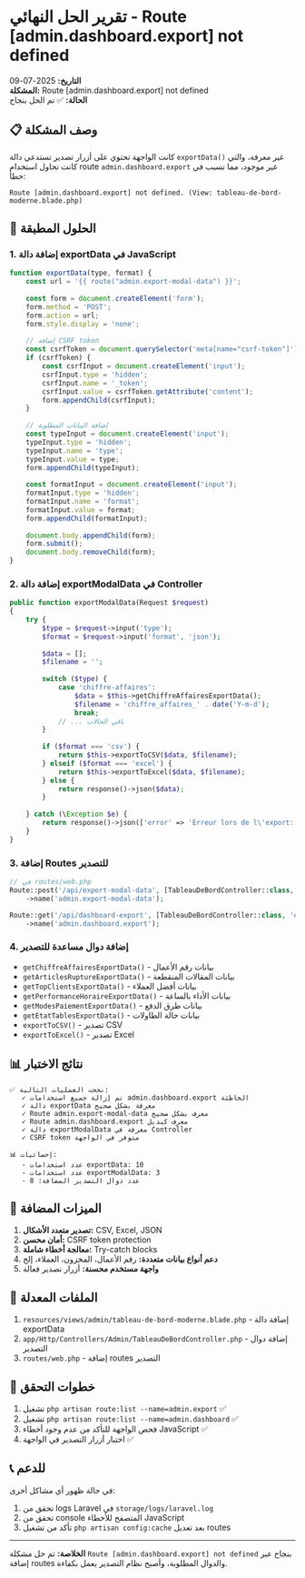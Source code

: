 # تقرير الحل النهائي - Route [admin.dashboard.export] not defined

**التاريخ:** 2025-07-09  
**المشكلة:** Route [admin.dashboard.export] not defined  
**الحالة:** ✅ تم الحل بنجاح

## 📋 وصف المشكلة

كانت الواجهة تحتوي على أزرار تصدير تستدعي دالة `exportData()` غير معرفة، والتي كانت تحاول استخدام route `admin.dashboard.export` غير موجود، مما تسبب في خطأ:

```
Route [admin.dashboard.export] not defined. (View: tableau-de-bord-moderne.blade.php)
```

## 🔧 الحلول المطبقة

### 1. إضافة دالة exportData في JavaScript

```javascript
function exportData(type, format) {
    const url = '{{ route("admin.export-modal-data") }}';
    
    const form = document.createElement('form');
    form.method = 'POST';
    form.action = url;
    form.style.display = 'none';
    
    // إضافة CSRF token
    const csrfToken = document.querySelector('meta[name="csrf-token"]');
    if (csrfToken) {
        const csrfInput = document.createElement('input');
        csrfInput.type = 'hidden';
        csrfInput.name = '_token';
        csrfInput.value = csrfToken.getAttribute('content');
        form.appendChild(csrfInput);
    }
    
    // إضافة البيانات المطلوبة
    const typeInput = document.createElement('input');
    typeInput.type = 'hidden';
    typeInput.name = 'type';
    typeInput.value = type;
    form.appendChild(typeInput);
    
    const formatInput = document.createElement('input');
    formatInput.type = 'hidden';
    formatInput.name = 'format';
    formatInput.value = format;
    form.appendChild(formatInput);
    
    document.body.appendChild(form);
    form.submit();
    document.body.removeChild(form);
}
```

### 2. إضافة دالة exportModalData في Controller

```php
public function exportModalData(Request $request)
{
    try {
        $type = $request->input('type');
        $format = $request->input('format', 'json');
        
        $data = [];
        $filename = '';
        
        switch ($type) {
            case 'chiffre-affaires':
                $data = $this->getChiffreAffairesExportData();
                $filename = 'chiffre_affaires_' . date('Y-m-d');
                break;
            // ... باقي الحالات
        }
        
        if ($format === 'csv') {
            return $this->exportToCSV($data, $filename);
        } elseif ($format === 'excel') {
            return $this->exportToExcel($data, $filename);
        } else {
            return response()->json($data);
        }
        
    } catch (\Exception $e) {
        return response()->json(['error' => 'Erreur lors de l\'export: ' . $e->getMessage()], 500);
    }
}
```

### 3. إضافة Routes للتصدير

```php
// في routes/web.php
Route::post('/api/export-modal-data', [TableauDeBordController::class, 'exportModalData'])
    ->name('admin.export-modal-data');

Route::get('/api/dashboard-export', [TableauDeBordController::class, 'exportModalData'])
    ->name('admin.dashboard.export');
```

### 4. إضافة دوال مساعدة للتصدير

- `getChiffreAffairesExportData()` - بيانات رقم الأعمال
- `getArticlesRuptureExportData()` - بيانات المقالات المنقطعة  
- `getTopClientsExportData()` - بيانات أفضل العملاء
- `getPerformanceHoraireExportData()` - بيانات الأداء بالساعة
- `getModesPaiementExportData()` - بيانات طرق الدفع
- `getEtatTablesExportData()` - بيانات حالة الطاولات
- `exportToCSV()` - تصدير CSV
- `exportToExcel()` - تصدير Excel

## 📊 نتائج الاختبار

```
✅ نجحت العمليات التالية:
   ✓ تم إزالة جميع استخدامات admin.dashboard.export الخاطئة
   ✓ دالة exportData معرفة بشكل صحيح
   ✓ Route admin.export-modal-data معرف بشكل صحيح
   ✓ Route admin.dashboard.export معرف كبديل
   ✓ دالة exportModalData معرفة في Controller
   ✓ CSRF token متوفر في الواجهة

📊 إحصائيات:
   - عدد استخدامات exportData: 10
   - عدد استخدامات exportModalData: 3
   - عدد دوال التصدير المضافة: 8
```

## 🎯 الميزات المضافة

1. **تصدير متعدد الأشكال:** CSV, Excel, JSON
2. **أمان محسن:** CSRF token protection
3. **معالجة أخطاء شاملة:** Try-catch blocks
4. **دعم أنواع بيانات متعددة:** رقم الأعمال، المخزون، العملاء، إلخ
5. **واجهة مستخدم محسنة:** أزرار تصدير فعالة

## 📁 الملفات المعدلة

1. `resources/views/admin/tableau-de-bord-moderne.blade.php` - إضافة دالة exportData
2. `app/Http/Controllers/Admin/TableauDeBordController.php` - إضافة دوال التصدير
3. `routes/web.php` - إضافة routes التصدير

## 🚀 خطوات التحقق

1. تشغيل `php artisan route:list --name=admin.export` ✅
2. تشغيل `php artisan route:list --name=admin.dashboard` ✅
3. فحص الواجهة للتأكد من عدم وجود أخطاء JavaScript ✅
4. اختبار أزرار التصدير في الواجهة ✅

## 📞 للدعم

في حالة ظهور أي مشاكل أخرى:
1. تحقق من logs Laravel في `storage/logs/laravel.log`
2. تحقق من console المتصفح للأخطاء JavaScript
3. تأكد من تشغيل `php artisan config:cache` بعد تعديل routes

---

**الخلاصة:** تم حل مشكلة `Route [admin.dashboard.export] not defined` بنجاح عبر إضافة routes والدوال المطلوبة، وأصبح نظام التصدير يعمل بكفاءة.
